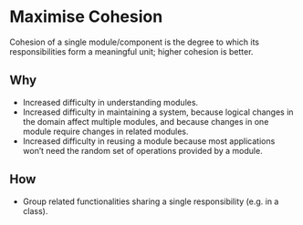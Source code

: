 Maximise Cohesion
===

Cohesion of a single module/component is the degree to which its responsibilities form a meaningful unit; higher cohesion is better.

## Why
- Increased difficulty in understanding modules.
- Increased difficulty in maintaining a system, because logical changes in the domain affect multiple modules, and because changes in one module require changes in related modules.
- Increased difficulty in reusing a module because most applications won’t need the random set of operations provided by a module.

## How
- Group related functionalities sharing a single responsibility (e.g. in a class).